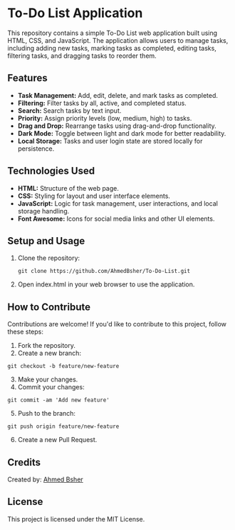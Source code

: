 # To-Do List Application

This repository contains a simple To-Do List web application built using HTML, CSS, and JavaScript. The application allows users to manage tasks, including adding new tasks, marking tasks as completed, editing tasks, filtering tasks, and dragging tasks to reorder them.

## Features

- **Task Management:** Add, edit, delete, and mark tasks as completed.
- **Filtering:** Filter tasks by all, active, and completed status.
- **Search:** Search tasks by text input.
- **Priority:** Assign priority levels (low, medium, high) to tasks.
- **Drag and Drop:** Rearrange tasks using drag-and-drop functionality.
- **Dark Mode:** Toggle between light and dark mode for better readability.
- **Local Storage:** Tasks and user login state are stored locally for persistence.

## Technologies Used

- **HTML:** Structure of the web page.
- **CSS:** Styling for layout and user interface elements.
- **JavaScript:** Logic for task management, user interactions, and local storage handling.
- **Font Awesome:** Icons for social media links and other UI elements.

## Setup and Usage

1. Clone the repository:
   ```
   git clone https://github.com/AhmedBsher/To-Do-List.git
   ```
2. Open index.html in your web browser to use the application.


## How to Contribute
Contributions are welcome! If you'd like to contribute to this project, follow these steps:

1. Fork the repository.
2. Create a new branch:
```
git checkout -b feature/new-feature
```
3. Make your changes.
4. Commit your changes:
```
git commit -am 'Add new feature'
```
5. Push to the branch:
```
git push origin feature/new-feature
```
6. Create a new Pull Request.


## Credits
Created by: [Ahmed Bsher](https://www.linkedin.com/in/ahmed-bsher-921242232)

## License
This project is licensed under the MIT License.
